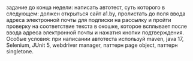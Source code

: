 задание до конца недели: написать автотест, суть которого в следующем: должен открыться сайт a1.by, пролистать до поля ввода адреса электронной почты для подписки на рассылку и пройти проверку на соответствие текста в окошке, которое всплывает после ввода адреса электронной почты и нажатия кнопки подтверждения. Особые условия: при написании автотеста используй maven, java 17, Selenium, JUnit 5, webdriver manager, паттерн page object, паттерн singletone.
